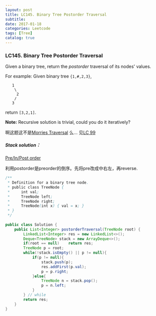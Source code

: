```yaml
---
layout: post
title: LC145. Binary Tree Postorder Traversal
subtitle: 
date: 2017-01-18
categories: Leetcode
tags: [Tree]
catalog: true
---
```


### LC145. Binary Tree Postorder Traversal

Given a binary tree, return the *postorder* traversal of its nodes' values.

For example:
Given binary tree `{1,#,2,3}`,

```
   1
    \
     2
    /
   3
```

return `[3,2,1]`.

**Note:** Recursive solution is trivial, could you do it iteratively?

啊这题这不是[Morries Traversal](http://www.cnblogs.com/AnnieKim/archive/2013/06/15/morristraversal.html) 么... 见[LC 99](https://yijiajin.github.io/leetcode/2017/01/18/LC99.-Recover-Binary-Search-Tree/)

##### Stack solution：

[Pre/In/Post order](https://discuss.leetcode.com/topic/30632/preorder-inorder-and-postorder-iteratively-summarization/2)

利用postorder是preorder的倒序。先将pre改成中右左，再reverse.

```java
/**
 * Definition for a binary tree node.
 * public class TreeNode {
 *     int val;
 *     TreeNode left;
 *     TreeNode right;
 *     TreeNode(int x) { val = x; }
 * }
 */
 
public class Solution {
    public List<Integer> postorderTraversal(TreeNode root) {
        LinkedList<Integer> res = new LinkedList<>();
        Deque<TreeNode> stack = new ArrayDeque<>();
        if(root == null)    return res;
        TreeNode p = root;
        while(!stack.isEmpty() || p != null){
            if(p != null){
                stack.push(p);
                res.addFirst(p.val);
                p = p.right;
            }else{
                TreeNode n = stack.pop();
                p = n.left;
            }
        } // while
        return res;
    }
}
```

